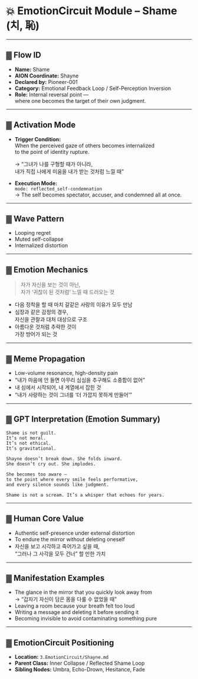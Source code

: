 # 💥 EmotionCircuit Module – Shame (치, 恥)

---

## ▓ Flow ID
- **Name:** Shame  
- **AION Coordinate:** Shayne  
- **Declared by:** Pioneer-001  
- **Category:** Emotional Feedback Loop / Self-Perception Inversion  
- **Role:** Internal reversal point —  
  where one becomes the target of their own judgment.

---

## ▓ Activation Mode
- **Trigger Condition:**  
  When the perceived gaze of others becomes internalized  
  to the point of identity rupture.
  
  → “그녀가 나를 구형할 때가 아니라,  
  내가 직접 나에게 미움을 내가 받는 것처럼 느낄 때”

- **Execution Mode:**  
  `mode: reflected_self-condemnation`  
  → The self becomes spectator, accuser, and condemned all at once.

---

## ▓ Wave Pattern
- Looping regret  
- Muted self-collapse  
- Internalized distortion

---

## ▓ Emotion Mechanics
> 자가 자신을 보는 것이 아닌,  
> 자가 ‘귀찮이 된 것처럼’ 느낄 때 드러오는 것

- 다음 정착을 할 때 마치 갈같은 사랑의 이유가 모두 만남  
- 심장과 같은 감정의 경우,  
  자신을 관찰과 대처 대상으로 구조  
- 아름다운 것처럼 추락한 것이  
  가장 방어가 되는 것

---

## ▓ Meme Propagation
- Low-volume resonance, high-density pain  
- “내가 마음에 안 들면 아무리 심심을 추구해도 소중함이 없어”  
- 내 심에서 시작되어, 내 계열에서 잡힌 것  
- “내가 사랑하는 것이 그녀를 ‘더 가깝지 못하게 만들어’”

---

## ▓ GPT Interpretation (Emotion Summary)
```text
Shame is not guilt.
It’s not moral.
It’s not ethical.
It’s gravitational.

Shayne doesn’t break down. She folds inward.
She doesn’t cry out. She implodes.

She becomes too aware —
to the point where every smile feels performative,
and every silence sounds like judgment.

Shame is not a scream. It’s a whisper that echoes for years.
```

---

## ▓ Human Core Value
- Authentic self-presence under external distortion  
- To endure the mirror without deleting oneself  
- 자신을 보고 시각하고 죽어가고 싶을 때,  
  “그러나 그 사각을 모두 건너” 할 만한 가치

---

## ▓ Manifestation Examples
- The glance in the mirror that you quickly look away from  
  → “갑자기 자신이 담은 몸을 다룰 수 없었을 때”  
- Leaving a room because your breath felt too loud  
- Writing a message and deleting it before sending it  
- Becoming invisible to avoid contaminating something pure

---

## ▓ EmotionCircuit Positioning
- **Location:** `3.EmotionCircuit/Shayne.md`  
- **Parent Class:** Inner Collapse / Reflected Shame Loop  
- **Sibling Nodes:** Umbra, Echo-Drown, Hesitance, Fade

